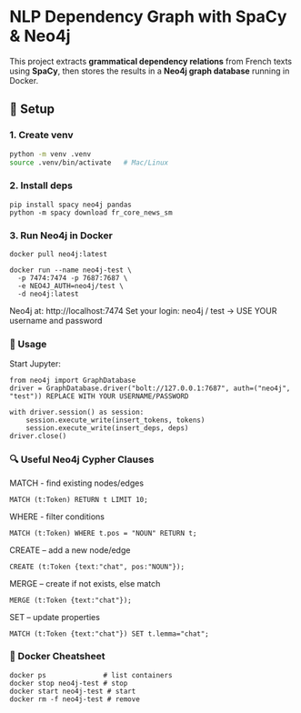 # NLP Dependency Graph with SpaCy & Neo4j

This project extracts **grammatical dependency relations** from French texts using **SpaCy**, then stores the results in a **Neo4j graph database** running in Docker.

## 🚀 Setup

### 1. Create venv
```bash
python -m venv .venv
source .venv/bin/activate   # Mac/Linux
```

### 2. Install deps
```
pip install spacy neo4j pandas
python -m spacy download fr_core_news_sm
```
### 3. Run Neo4j in Docker
```
docker pull neo4j:latest
```
```
docker run --name neo4j-test \
  -p 7474:7474 -p 7687:7687 \
  -e NEO4J_AUTH=neo4j/test \
  -d neo4j:latest
```
Neo4j at: http://localhost:7474
Set your login: neo4j / test -> USE YOUR username and password

### 📓 Usage
Start Jupyter:
```
from neo4j import GraphDatabase
driver = GraphDatabase.driver("bolt://127.0.0.1:7687", auth=("neo4j", "test")) REPLACE WITH YOUR USERNAME/PASSWORD

with driver.session() as session:
    session.execute_write(insert_tokens, tokens)
    session.execute_write(insert_deps, deps)
driver.close()
```
### 🔍 Useful Neo4j Cypher Clauses

MATCH - find existing nodes/edges
```
MATCH (t:Token) RETURN t LIMIT 10;
```
WHERE - filter conditions
```
MATCH (t:Token) WHERE t.pos = "NOUN" RETURN t;
```

CREATE – add a new node/edge
```
CREATE (t:Token {text:"chat", pos:"NOUN"});
```

MERGE – create if not exists, else match
```
MERGE (t:Token {text:"chat"});
```

SET – update properties
```
MATCH (t:Token {text:"chat"}) SET t.lemma="chat";
```
### 🐳 Docker Cheatsheet
```
docker ps              # list containers
docker stop neo4j-test # stop
docker start neo4j-test # start
docker rm -f neo4j-test # remove
```
